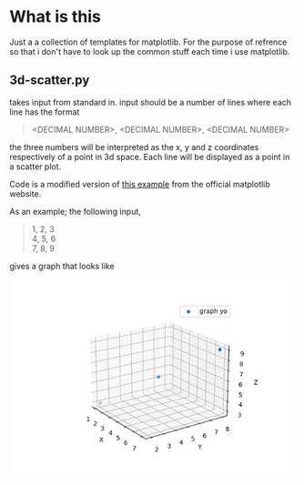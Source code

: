 # What is this
Just a a collection of templates for matplotlib.
For the purpose of refrence so that i don't have
to look up the common stuff each time i use 
matplotlib.

## 3d-scatter.py
takes input from standard in. input should be a 
number of lines where each line has the format

> \<DECIMAL NUMBER\>, \<DECIMAL NUMBER\>, \<DECIMAL NUMBER\>

the three numbers will be interpreted as the x, y and z
coordinates respectively of a point in 3d space. Each 
line will be displayed as a point in a scatter plot.

Code is a modified version of [this example](https://matplotlib.org/stable/gallery/mplot3d/2dcollections3d.html#sphx-glr-gallery-mplot3d-2dcollections3d-py) 
from the official matplotlib website.

As an example; the following input,

> 1, 2, 3 \
> 4, 5, 6 \
> 7, 8, 9

gives a graph that looks like

![example output of 3d_scatter.py](example_images/3d_scatter_example.png)


